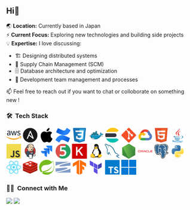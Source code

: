 ## Hi👋

🌏 **Location:** Currently based in Japan  
⚡ **Current Focus:** Exploring new technologies and building side projects  
💡 **Expertise:** I love discussing:
   - 🏗️ Designing distributed systems
   - 🔄 Supply Chain Management (SCM)
   - 🗄️ Database architecture and optimization
   - 👥 Development team management and processes

📫 Feel free to reach out if you want to chat or colloborate on something new !


### 🛠 &nbsp;Tech Stack

<img src="https://raw.githubusercontent.com/devicons/devicon/refs/heads/master/icons/amazonwebservices/amazonwebservices-original-wordmark.svg" alt="AWS" width="40" height="40">
<img src="https://raw.githubusercontent.com/devicons/devicon/master/icons/ansible/ansible-original.svg" alt="Ansible" width="40" height="40">
<img src="https://raw.githubusercontent.com/devicons/devicon/refs/heads/master/icons/apple/apple-original.svg" alt="Mac" width="40" height="40">
<img src="https://raw.githubusercontent.com/devicons/devicon/master/icons/confluence/confluence-original.svg" alt="Confluence" width="40" height="40">
<img src="https://raw.githubusercontent.com/devicons/devicon/master/icons/css3/css3-original.svg" alt="CSS3" width="40" height="40">
<img src="https://raw.githubusercontent.com/devicons/devicon/master/icons/docker/docker-original.svg" alt="Docker" width="40" height="40">
<img src="https://raw.githubusercontent.com/devicons/devicon/master/icons/elasticsearch/elasticsearch-original.svg" alt="Elasticsearch" width="40" height="40">
<img src="https://raw.githubusercontent.com/devicons/devicon/master/icons/git/git-original.svg" alt="Git" width="40" height="40">
<img src="https://raw.githubusercontent.com/devicons/devicon/master/icons/googlecloud/googlecloud-original.svg" alt="GCP" width="40" height="40">
<img src="https://raw.githubusercontent.com/devicons/devicon/master/icons/html5/html5-original.svg" alt="HTML5" width="40" height="40">
<img src="https://raw.githubusercontent.com/devicons/devicon/master/icons/java/java-original.svg" alt="Java" width="40" height="40">
<img src="https://raw.githubusercontent.com/devicons/devicon/master/icons/javascript/javascript-original.svg" alt="JavaScript" width="40" height="40">
<img src="https://raw.githubusercontent.com/devicons/devicon/master/icons/jenkins/jenkins-original.svg" alt="Jenkins" width="40" height="40">
<img src="https://raw.githubusercontent.com/devicons/devicon/master/icons/jira/jira-original.svg" alt="JIRA" width="40" height="40">
<img src="https://raw.githubusercontent.com/devicons/devicon/master/icons/junit/junit-original.svg" alt="JUnit" width="40" height="40">
<img src="https://raw.githubusercontent.com/devicons/devicon/master/icons/keras/keras-original.svg" alt="Keras" width="40" height="40">
<img src="https://raw.githubusercontent.com/devicons/devicon/master/icons/linux/linux-original.svg" alt="Linux" width="40" height="40">
<img src="https://raw.githubusercontent.com/devicons/devicon/master/icons/mysql/mysql-original.svg" alt="MySQL" width="40" height="40">
<img src="https://raw.githubusercontent.com/devicons/devicon/master/icons/nodejs/nodejs-original.svg" alt="NodeJS" width="40" height="40">
<img src="https://raw.githubusercontent.com/devicons/devicon/master/icons/oracle/oracle-original.svg" alt="Oracle" width="40" height="40">
<img src="https://raw.githubusercontent.com/devicons/devicon/master/icons/postgresql/postgresql-original.svg" alt="PostgreSQL" width="40" height="40">
<img src="https://raw.githubusercontent.com/devicons/devicon/master/icons/python/python-original.svg" alt="Python" width="40" height="40">
<img src="https://raw.githubusercontent.com/devicons/devicon/master/icons/react/react-original.svg" alt="React" width="40" height="40">
<img src="https://raw.githubusercontent.com/devicons/devicon/master/icons/redis/redis-original.svg" alt="Redis" width="40" height="40">
<img src="https://raw.githubusercontent.com/devicons/devicon/master/icons/spring/spring-original.svg" alt="Spring Boot" width="40" height="40">
<img src="https://raw.githubusercontent.com/devicons/devicon/master/icons/subversion/subversion-original.svg" alt="SVN" width="40" height="40">
<img src="https://raw.githubusercontent.com/devicons/devicon/master/icons/tensorflow/tensorflow-original.svg" alt="TensorFlow" width="40" height="40">
<img src="https://raw.githubusercontent.com/devicons/devicon/master/icons/terraform/terraform-original.svg" alt="Terraform" width="40" height="40">
<img src="https://raw.githubusercontent.com/devicons/devicon/master/icons/typescript/typescript-original.svg" alt="TypeScript" width="40" height="40">
<img src="https://raw.githubusercontent.com/devicons/devicon/refs/heads/master/icons/windows11/windows11-original.svg" alt="Windows" width="40" height="40">
        
        
### 🤝🏻 &nbsp;Connect with Me

<p align="left">
<a href="mailto:sagarpatil001@outlook.com"><img src="https://img.shields.io/badge/Outlook-D14836?logo=gmail&logoColor=white"/></a>
<a href="https://www.linkedin.com/in/Byte7"><img src="https://custom-icon-badges.demolab.com/badge/Sagar%20Patil-0A66C2?logo=linkedin-white&logoColor=fff"/></a>

</p>

<!-- [![GitHub Streak](https://github-readme-streak-stats.herokuapp.com/?user=Byte7&theme=dracula)](https://git.io/streak-stats) -->